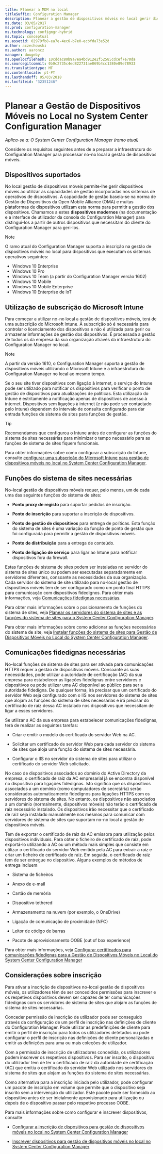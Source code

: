 ```yaml
---
title: Planear a MDM no local
titleSuffix: Configuration Manager
description: Planear a gestão de dispositivos móveis no local gerir dispositivos móveis no System Center Configuration Manager.
ms.date: 03/05/2017
ms.prod: configuration-manager
ms.technology: configmgr-hybrid
ms.topic: conceptual
ms.assetid: 02979fb8-ea7e-4ec6-b7e0-ecbfda73e52d
author: aczechowski
ms.author: aaroncz
manager: dougeby
ms.openlocfilehash: 10cddac80b9a7ea4bd912e2f52585cdcef7e70da
ms.sourcegitcommit: 0b0c2735c4ed822731ae069b4cc1380e89e78933
ms.translationtype: MT
ms.contentlocale: pt-PT
ms.lasthandoff: 05/03/2018
ms.locfileid: "32351246"
---
```

# <a name="plan-for-on-premises-mobile-device-management-in-system-center-configuration-manager"></a>Planear a Gestão de Dispositivos Móveis no Local no System Center Configuration Manager

*Aplica-se a: O System Center Configuration Manager (ramo atual)*

Considere os requisitos seguintes antes de a preparar a infraestrutura do Configuration Manager para processar no\-no local a gestão de dispositivos móveis.

##  <a name="bkmk_devices"></a> Dispositivos suportados  
 No local gestão de dispositivos móveis permite-lhe gerir dispositivos móveis ao utilizar as capacidades de gestão incorporadas nos sistemas de operativos de dispositivos.  A capacidade de gestão baseia-se na norma de Gestão de Dispositivos da Open Mobile Alliance (OMA) e muitas plataformas de dispositivos utilizam esta norma para permitir a gestão dos dispositivos.  Chamamos a estes **dispositivos modernos** (na documentação e a interface de utilizador da consola do Configuration Manager) para distingui-los a partir de outros dispositivos que necessitam do cliente do Configuration Manager para geri-los.  

 > [!NOTE]  
>  O ramo atual do Configuration Manager suporta a inscrição na gestão de dispositivos móveis no local para dispositivos que executam os sistemas operativos seguintes:  
>   
> -  Windows 10 Enterprise  
> -   Windows 10 Pro  
> -   Windows 10 Team \(a partir do Configuration Manager versão 1602\)  
> -   Windows 10 Mobile  
> -   Windows 10 Mobile Enterprise
> -   Windows 10 Enterprise de IoT   

##  <a name="bkmk_intune"></a> Utilização de subscrição do Microsoft Intune  
 Para começar a utilizar no\-no local a gestão de dispositivos móveis, terá de uma subscrição do Microsoft Intune. A subscrição só é necessária para controlar o licenciamento dos dispositivos e não é utilizada para gerir ou armazenar informações de gestão dos dispositivos. É processada a gestão de todos os da empresa da sua organização através da infraestrutura do Configuration Manager no local.  

 > [!NOTE]  
 > A partir da versão 1610, o Configuration Manager suporta a gestão de dispositivos móveis utilizando o Microsoft Intune e a infraestrutura do Configuration Manager no local ao mesmo tempo.   

 Se o seu site tiver dispositivos com ligação à internet, o serviço do Intune pode ser utilizado para notificar os dispositivos para verificar o ponto de gestão de dispositivos para atualizações de políticas. Esta utilização do Intune é estritamente a notificação apenas de dispositivos de acesso à internet. Dispositivos sem ligações à internet (e não pode ser contactado pelo Intune) dependem do intervalo de consulta configurado para dar entrada funções de sistema de sites para funções de gestão.  

> [!TIP]  
>  Recomendamos que configurou o Intune antes de configurar as funções do sistema de sites necessárias para minimizar o tempo necessário para as funções de sistema de sites fiquem funcionais.  

 Para obter informações sobre como configurar a subscrição do Intune, consulte [configurar uma subscrição do Microsoft Intune para gestão de dispositivos móveis no local no System Center Configuration Manager](../../mdm/get-started/set-up-intune-subscription-on-premises-mdm.md).  

##  <a name="bkmk_roles"></a> Funções do sistema de sites necessárias  
 No\-local gestão de dispositivos móveis requer, pelo menos, um de cada uma das seguintes funções do sistema de sites:  

-   **Ponto proxy de registo** para suportar pedidos de inscrição.  

-   **Ponto de inscrição** para suportar a inscrição de dispositivos.  

-   **Ponto de gestão de dispositivos** para entrega de políticas. Esta função do sistema de sites é uma variação da função de ponto de gestão que foi configurada para permitir a gestão de dispositivos móveis.  

-   **Ponto de distribuição** para a entrega de conteúdo.  

-   **Ponto de ligação de serviço** para ligar ao Intune para notificar dispositivos fora da firewall.  

 Estas funções de sistema de sites podem ser instaladas no servidor do sistema de sites único ou podem ser executadas separadamente em servidores diferentes, consoante as necessidades da sua organização. Cada servidor do sistema de site utilizado para no\-local gestão de dispositivos móveis tem de ser configurado como um ponto final HTTPS para comunicação com dispositivos fidedignos. Para obter mais informações, veja [Comunicações fidedignas necessárias](#bkmk_trustedComs).  

 Para obter mais informações sobre o posicionamento de funções do sistema de sites, veja [Planear os servidores do sistema de sites e as funções do sistema de sites para o System Center Configuration Manager](../../core/plan-design/hierarchy/plan-for-site-system-servers-and-site-system-roles.md).  

 Para obter mais informações sobre como adicionar as funções necessárias do sistema de site, veja [Instalar funções do sistema de sites para Gestão de Dispositivos Móveis no Local do System Center Configuration Manager](../../mdm/get-started/install-site-system-roles-for-on-premises-mdm.md).  

##  <a name="bkmk_trustedComs"></a> Comunicações fidedignas necessárias  
 No\-local funções de sistema de sites para ser ativada para comunicações HTTPS requer a gestão de dispositivos móveis. Consoante as suas necessidades, pode utilizar a autoridade de certificação (AC) da sua empresa para estabelecer as ligações fidedignas entre servidores e dispositivos ou pode utilizar uma AC disponível ao público para ser a autoridade fidedigna.  De qualquer forma, irá precisar que um certificado do servidor Web seja configurado com o IIS nos servidores do sistema de sites que alojam as funções do sistema de sites necessárias e irá precisar do certificado de raiz dessa AC instalado nos dispositivos que necessitam de ligar a esses servidores.  

 Se utilizar a AC da sua empresa para estabelecer comunicações fidedignas, terá de realizar as seguintes tarefas:  

-   Criar e emitir o modelo do certificado do servidor Web na AC.  

-   Solicitar um certificado de servidor Web para cada servidor do sistema de sites que aloja uma função do sistema de sites necessária.  

-   Configurar o IIS no servidor do sistema de sites para utilizar o certificado do servidor Web solicitado.  

 No caso de dispositivos associados ao domínio do Active Directory da empresa, o certificado de raiz da AC empresarial já se encontra disponível no dispositivo para ligações fidedignas. Isto significa que os dispositivos associados a um domínio (como computadores de secretária) serão considerados automaticamente fidedignos para ligações HTTPS com os servidores do sistema de sites. No entanto, os dispositivos não associados a um domínio (normalmente, dispositivos móveis) não terão o certificado de raiz necessário instalado. Os dispositivos irão necessitar que o certificado de raiz seja instalado manualmente nos mesmos para comunicar com servidores de sistema de sites que suportam no\-no local a gestão de dispositivos móveis.  

 Tem de exportar o certificado de raiz da AC emissora para utilização pelos dispositivos individuais. Para obter o ficheiro de certificado de raiz, pode exportá-lo utilizando a AC ou um método mais simples que consiste em utilizar o certificado do servidor Web emitido pela AC para extrair a raiz e criar um ficheiro de certificado de raiz.   Em seguida, o certificado de raiz tem de ser entregue no dispositivo.  Alguns exemplos de métodos de entrega incluem  

-   Sistema de ficheiros  

-   Anexo de e-mail  

-   Cartão de memória  

-   Dispositivo tethered  

-   Armazenamento na nuvem (por exemplo, o OneDrive)  

-   Ligação de comunicação de proximidade (NFC)  

-   Leitor de código de barras  

-   Pacote de aprovisionamento OOBE (out of box experience)  

 Para obter mais informações, veja [Configurar certificados para comunicações fidedignas para a Gestão de Dispositivos Móveis no Local do System Center Configuration Manager](../../mdm/get-started/set-up-certificates-on-premises-mdm.md)  

##  <a name="bkmk_enrollment"></a> Considerações sobre inscrição  
 Para ativar a inscrição de dispositivos no\-local gestão de dispositivos móveis, os utilizadores têm de ser concedidos permissões para inscrever e os respetivos dispositivos devem ser capazes de ter comunicações fidedignas com os servidores de sistema de sites que alojam as funções de sistema de sites necessárias.  

 Conceder permissão de inscrição de utilizador pode ser conseguido através da configuração de um perfil de inscrição nas definições de cliente do Configuration Manager. Pode utilizar as predefinições de cliente para emitir o perfil de inscrição para todos os utilizadores detetados ou pode configurar o perfil de inscrição nas definições de cliente personalizadas e emitir as definições para uma ou mais coleções de utilizador.  

 Com a permissão de inscrição de utilizadores concedida, os utilizadores podem inscrever os respetivos dispositivos. Para ser inscrito, o dispositivo do utilizador tem de ter o certificado de raiz da autoridade de certificação (AC) que emitiu o certificado do servidor Web utilizado nos servidores do sistema de sites que alojam as funções do sistema de sites necessárias.  

 Como alternativa para a inscrição iniciada pelo utilizador, pode configurar um pacote de inscrição em volume que permite que o dispositivo seja inscrito sem a intervenção do utilizador. Este pacote pode ser fornecido ao dispositivo antes de ser inicialmente aprovisionado para utilização ou depois de o dispositivo passar pelo respetivo processo OOBE.  

 Para mais informações sobre como configurar e inscrever dispositivos, consulte  

-   [Configurar a inscrição de dispositivos para gestão de dispositivos móveis no local no System Center Configuration Manager](../../mdm/get-started/set-up-device-enrollment-on-premises-mdm.md)  

-   [Inscrever dispositivos para gestão de dispositivos móveis no local no System Center Configuration Manager](../../mdm/deploy-use/enroll-devices-on-premises-mdm.md)  
